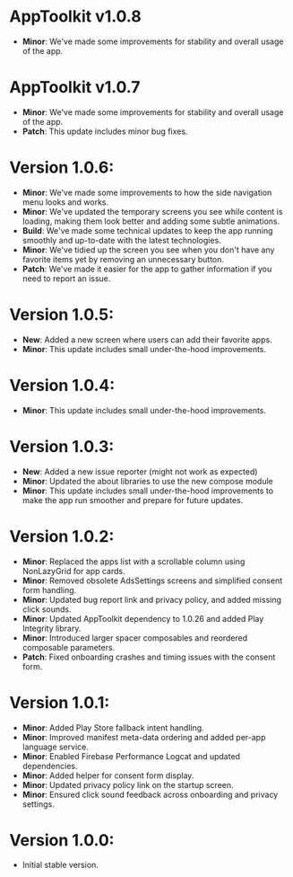 # AppToolkit v1.0.8

- **Minor**: We've made some improvements for stability and overall usage of the app.

# AppToolkit v1.0.7

- **Minor**: We've made some improvements for stability and overall usage of the app.
- **Patch**: This update includes minor bug fixes.

# Version 1.0.6:

- **Minor**: We've made some improvements to how the side navigation menu looks and works.
- **Minor**: We've updated the temporary screens you see while content is loading, making them look better and adding some subtle animations.
- **Build**: We've made some technical updates to keep the app running smoothly and up-to-date with the latest technologies.
- **Minor**: We've tidied up the screen you see when you don't have any favorite items yet by removing an unnecessary button.
- **Patch**: We've made it easier for the app to gather information if you need to report an issue.

# Version 1.0.5:

- **New**: Added a new screen where users can add their favorite apps.
- **Minor**: This update includes small under-the-hood improvements.

# Version 1.0.4:

- **Minor**: This update includes small under-the-hood improvements.

# Version 1.0.3:

- **New**: Added a new issue reporter (might not work as expected)
- **Minor**: Updated the about libraries to use the new compose module
- **Minor**: This update includes small under-the-hood improvements to make the app run smoother and prepare for future updates.

# Version 1.0.2:

- **Minor**: Replaced the apps list with a scrollable column using NonLazyGrid for app cards.
- **Minor**: Removed obsolete AdsSettings screens and simplified consent form handling.
- **Minor**: Updated bug report link and privacy policy, and added missing click sounds.
- **Minor**: Updated AppToolkit dependency to 1.0.26 and added Play Integrity library.
- **Minor**: Introduced larger spacer composables and reordered composable parameters.
- **Patch**: Fixed onboarding crashes and timing issues with the consent form.

# Version 1.0.1:

- **Minor**: Added Play Store fallback intent handling.
- **Minor**: Improved manifest meta-data ordering and added per-app language service.
- **Minor**: Enabled Firebase Performance Logcat and updated dependencies.
- **Minor**: Added helper for consent form display.
- **Minor**: Updated privacy policy link on the startup screen.
- **Minor**: Ensured click sound feedback across onboarding and privacy settings.

# Version 1.0.0:
- Initial stable version.